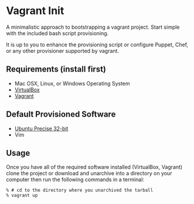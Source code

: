 Vagrant Init
============================================================

A minimalistic approach to bootstrapping a vagrant project. Start simple with the included bash script provisioning.

It is up to you to enhance the provisioning script or configure Puppet, Chef, or any other provisioner supported by
vagrant.


Requirements (install first)
------------------------------

-   Mac OSX, Linux, or Windows Operating System
-   [VirtualBox](https://www.virtualbox.org/wiki/Downloads)
-   [Vagrant](http://downloads.vagrantup.com/)


Default Provisioned Software
------------------------------

- [Ubuntu Precise 32-bit](https://github.com/mitchellh/vagrant/wiki/Available-Vagrant-Boxes)
- Vim


Usage
------------------------------

Once you have all of the required software installed (VirtualBox, Vagrant) clone the project or download and unarchive into a directory on your computer then run the following commands in a terminal:

    % # cd to the directory where you unarchived the tarball
    % vagrant up

